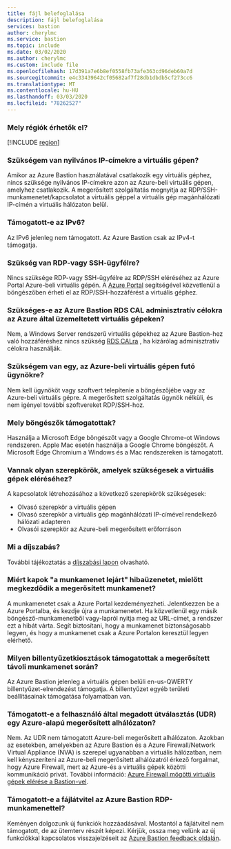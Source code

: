 ```yaml
---
title: fájl belefoglalása
description: fájl belefoglalása
services: bastion
author: cherylmc
ms.service: bastion
ms.topic: include
ms.date: 03/02/2020
ms.author: cherylmc
ms.custom: include file
ms.openlocfilehash: 17d391a7e6b8ef0558fb73afe363cd96deb60a7d
ms.sourcegitcommit: e4c33439642cf05682af7f28db1dbdb5cf273cc6
ms.translationtype: MT
ms.contentlocale: hu-HU
ms.lasthandoff: 03/03/2020
ms.locfileid: "78262527"
---
```

### <a name="regions"></a>Mely régiók érhetők el?

[!INCLUDE [region](bastion-regions-include.md)]

### <a name="publicip"></a>Szükségem van nyilvános IP-címekre a virtuális gépen?

Amikor az Azure Bastion használatával csatlakozik egy virtuális géphez, nincs szüksége nyilvános IP-címekre azon az Azure-beli virtuális gépen, amelyhez csatlakozik. A megerősített szolgáltatás megnyitja az RDP/SSH-munkamenetet/kapcsolatot a virtuális géppel a virtuális gép magánhálózati IP-címén a virtuális hálózaton belül.

### <a name="is-ipv6-supported"></a>Támogatott-e az IPv6?

Az IPv6 jelenleg nem támogatott. Az Azure Bastion csak az IPv4-t támogatja.

### <a name="rdpssh"></a>Szükség van RDP-vagy SSH-ügyfélre?

Nincs szüksége RDP-vagy SSH-ügyfélre az RDP/SSH eléréséhez az Azure Portal Azure-beli virtuális gépén. A [Azure Portal](https://portal.azure.com) segítségével közvetlenül a böngészőben érheti el az RDP/SSH-hozzáférést a virtuális géphez.

### <a name="rdscal"></a>Szükséges-e az Azure Bastion RDS CAL adminisztratív célokra az Azure által üzemeltetett virtuális gépeken?
Nem, a Windows Server rendszerű virtuális gépekhez az Azure Bastion-hez való hozzáféréshez nincs szükség [RDS CALra](https://www.microsoft.com/en-us/p/windows-server-remote-desktop-services-cal/dg7gmgf0dvsv?activetab=pivot:overviewtab) , ha kizárólag adminisztratív célokra használják.

### <a name="agent"></a>Szükségem van egy, az Azure-beli virtuális gépen futó ügynökre?

Nem kell ügynököt vagy szoftvert telepítenie a böngészőjébe vagy az Azure-beli virtuális gépre. A megerősített szolgáltatás ügynök nélküli, és nem igényel további szoftvereket RDP/SSH-hoz.

### <a name="browsers"></a>Mely böngészők támogatottak?

Használja a Microsoft Edge böngészőt vagy a Google Chrome-ot Windows rendszeren. Apple Mac esetén használja a Google Chrome böngészőt. A Microsoft Edge Chromium a Windows és a Mac rendszereken is támogatott.

### <a name="roles"></a>Vannak olyan szerepkörök, amelyek szükségesek a virtuális gépek eléréséhez?

A kapcsolatok létrehozásához a következő szerepkörök szükségesek:

* Olvasó szerepkör a virtuális gépen
* Olvasó szerepkör a virtuális gép magánhálózati IP-címével rendelkező hálózati adapteren
* Olvasói szerepkör az Azure-beli megerősített erőforráson

### <a name="pricingpage"></a>Mi a díjszabás?

További tájékoztatás a [díjszabási lapon](https://aka.ms/BastionHostPricing) olvasható.

### <a name="session"></a>Miért kapok "a munkamenet lejárt" hibaüzenetet, mielőtt megkezdődik a megerősített munkamenet?

A munkamenetet csak a Azure Portal kezdeményezheti. Jelentkezzen be a Azure Portalba, és kezdje újra a munkamenetet. Ha közvetlenül egy másik böngésző-munkamenetből vagy-lapról nyitja meg az URL-címet, a rendszer ezt a hibát várta. Segít biztosítani, hogy a munkamenet biztonságosabb legyen, és hogy a munkamenet csak a Azure Portalon keresztül legyen elérhető.

### <a name="keyboard"></a>Milyen billentyűzetkiosztások támogatottak a megerősített távoli munkamenet során?

Az Azure Bastion jelenleg a virtuális gépen belüli en-us-QWERTY billentyűzet-elrendezést támogatja.  A billentyűzet egyéb területi beállításainak támogatása folyamatban van.

### <a name="udr"></a>Támogatott-e a felhasználó által megadott útválasztás (UDR) egy Azure-alapú megerősített alhálózaton?

Nem. Az UDR nem támogatott Azure-beli megerősített alhálózaton.
Azokban az esetekben, amelyekben az Azure Bastion és a Azure Firewall/Network Virtual Appliance (NVA) is szerepel ugyanabban a virtuális hálózatban, nem kell kényszeríteni az Azure-beli megerősített alhálózatról érkező forgalmat, hogy Azure Firewall, mert az Azure-és a virtuális gépek közötti kommunikáció privát. További információ: [Azure Firewall mögötti virtuális gépek elérése a Bastion-vel](https://azure.microsoft.com/blog/accessing-virtual-machines-behind-azure-firewall-with-azure-bastion/).

### <a name="filetransfer"></a>Támogatott-e a fájlátvitel az Azure Bastion RDP-munkamenettel?

Keményen dolgozunk új funkciók hozzáadásával. Mostantól a fájlátvitel nem támogatott, de az ütemterv részét képezi. Kérjük, ossza meg velünk az új funkciókkal kapcsolatos visszajelzéseit az [Azure Bastion feedback oldalán](https://feedback.azure.com/forums/217313-networking?category_id=367303).
